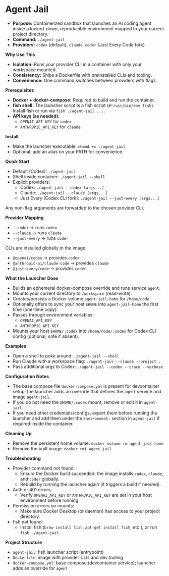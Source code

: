 # Agent Jail

- **Purpose:** Containerized sandbox that launches an AI coding agent inside a locked-down, reproducible environment mapped to your current project directory.
- **Command:** `./agent-jail`
- **Providers:** `codex` (default), `claude`, `coder` (Just Every Code fork)

**Why Use This**

- **Isolation:** Runs your provider CLI in a container with only your workspace mounted.
- **Consistency:** Ships a Dockerfile with preinstalled CLIs and tooling.
- **Convenience:** One command switches between providers with flags.

**Prerequisites**

- **Docker + docker-compose:** Required to build and run the container.
- **fish shell:** The launcher script is a fish script (`#!/usr/bin/env fish`). Install fish or run via `fish ./agent-jail ...`.
- **API keys (as needed):**
  - `OPENAI_API_KEY` for `codex`
  - `ANTHROPIC_API_KEY` for `claude`

**Install**

- Make the launcher executable: `chmod +x ./agent-jail`
- Optional: add an alias on your PATH for convenience.

**Quick Start**

- Default (Codex): `./agent-jail`
- Shell inside container: `./agent-jail --shell`
- Explicit providers:
  - Codex: `./agent-jail --codex [args...]`
  - Claude: `./agent-jail --claude [args...]`
  - Just Every (Codex CLI fork): `./agent-jail --just-every [args...]`

Any non-flag arguments are forwarded to the chosen provider CLI.

**Provider Mapping**

- `--codex` → runs `codex`
- `--claude` → runs `claude`
- `--just-every` → runs `coder`

CLIs are installed globally in the image:
- `@openai/codex` → provides `codex`
- `@anthropic-ai/claude-code` → provides `claude`
- `@just-every/code` → provides `coder`

**What the Launcher Does**

- Builds an ephemeral docker-compose override and runs service `agent`.
- Mounts your current directory to `/workspace` (read-write).
- Creates/persists a Docker volume `agent-jail-home` for `/home/node`.
- Optionally offers to sync your host `$HOME` into `agent-jail-home` the first time (one-time copy).
- Passes through environment variables:
  - `OPENAI_API_KEY`
  - `ANTHROPIC_API_KEY`
- Mounts your host `$HOME/.codex` into `/home/node/.codex` for Codex CLI config (optional; safe if absent).

**Examples**

- Open a shell to poke around: `./agent-jail --shell`
- Run Claude with a workspace flag: `./agent-jail --claude --project .`
- Pass additional args to Codex: `./agent-jail --codex --trace --verbose`

**Configuration Notes**

- The base compose file `docker-compose.yml` is present for devcontainer setup; the launcher adds an override that defines the `agent` service and image `agent-jail`.
- If you do not need the `$HOME/.codex` mount, remove or edit it in `agent-jail`.
- If you need other credentials/configs, export them before running the launcher and add them under the `environment:` section in `agent-jail` if required inside the container.

**Cleaning Up**

- Remove the persistent home volume: `docker volume rm agent-jail-home`
- Remove the built image: `docker rmi agent-jail`

**Troubleshooting**

- Provider command not found:
  - Ensure the Docker build succeeded; the image installs `codex`, `claude`, and `coder` globally.
  - Rebuild by running the launcher again (it triggers a build if needed).
- Auth or 401 errors:
  - Verify `OPENAI_API_KEY` or `ANTHROPIC_API_KEY` are set in your host environment before running.
- Permission errors on mounts:
  - Make sure Docker Desktop (or daemon) has access to your project directory.
- fish not found:
  - Install fish (`brew install fish`, `apt-get install fish`, etc.), or run `fish ./agent-jail`.

**Project Structure**

- `agent-jail`: fish launcher script (entrypoint)
- `Dockerfile`: image with provider CLIs and dev tooling
- `docker-compose.yml`: base compose (devcontainer service); launcher adds an override for `agent`


